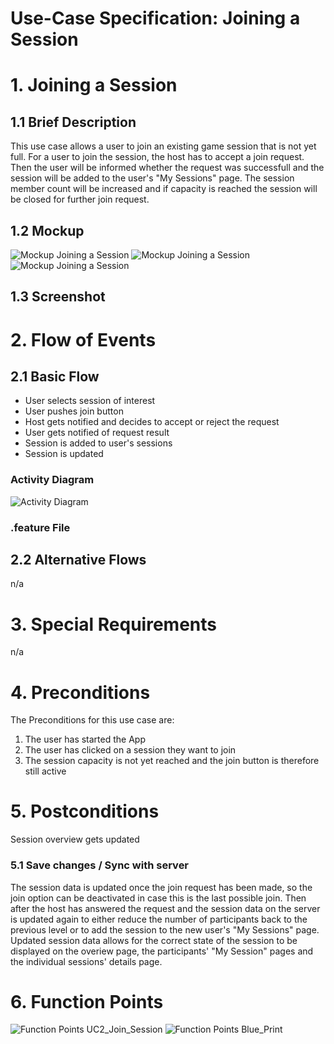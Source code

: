 # Use-Case Specification: Joining a Session

# 1. Joining a Session

## 1.1 Brief Description
This use case allows a user to join an existing game session that is not yet full. For a user to join the session, the host has to accept a join request. Then the user will be informed whether the request was successfull and the session will be added to the user's "My Sessions" page. The session member count will be increased and if capacity is reached the session will be closed for further join request.


## 1.2 Mockup
![Mockup Joining a Session](../mockups/Join_Session_prejoin.png)
![Mockup Joining a Session](../mockups/Join_session_full.png)
![Mockup Joining a Session](../mockups/Join_Session_afterjoin.png)


## 1.3 Screenshot

# 2. Flow of Events

## 2.1 Basic Flow
- User selects session of interest
- User pushes join button
- Host gets notified and decides to accept or reject the request
- User gets notified of request result
- Session is added to user's sessions
- Session is updated

### Activity Diagram
![Activity Diagram](../activity_diagrams/UCD2_Join_Session.png)

### .feature File


## 2.2 Alternative Flows
n/a

# 3. Special Requirements
n/a

# 4. Preconditions
The Preconditions for this use case are:
1. The user has started the App
2. The user has clicked on a session they want to join
3. The session capacity is not yet reached and the join button is therefore still active

# 5. Postconditions
Session overview gets updated

### 5.1 Save changes / Sync with server
The session data is updated once the join request has been made, so the join option can be deactivated in case this is the last possible join.
Then after the host has answered the request and the session data on the server is updated again to either reduce the number of participants back to the previous level or to add the session to the new user's "My Sessions" page.
Updated session data allows for the correct state of the session to be displayed on the overiew page, the participants' "My Session" pages and the individual sessions' details page.


# 6. Function Points
![Function Points UC2_Join_Session](../function_points/UC2_Joining.png)
![Function Points Blue_Print](../function_points/Blue_print.png)